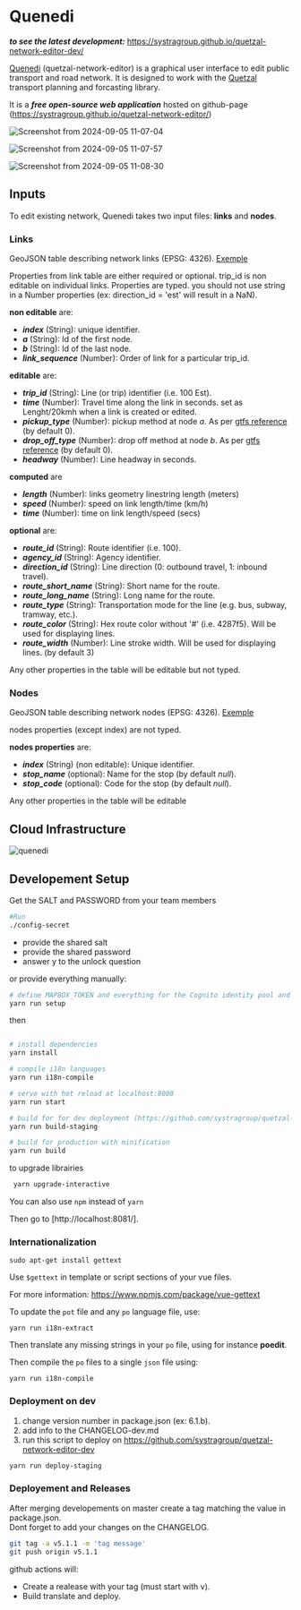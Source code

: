 # Quenedi

***to see the latest development:***
<https://systragroup.github.io/quetzal-network-editor-dev/>

[Quenedi](https://systragroup.github.io/quetzal-network-editor/) (quetzal-network-editor) is a graphical user interface to edit public transport and road network. It is designed to work with the [Quetzal](https://github.com/systragroup/quetzal) transport planning and forcasting library.  

It is a ***free open-source web application*** hosted on github-page (<https://systragroup.github.io/quetzal-network-editor/>)

![Screenshot from 2024-09-05 11-07-04](https://github.com/user-attachments/assets/e7e32811-d04c-47c4-91dc-4e4331ebdff9)

![Screenshot from 2024-09-05 11-07-57](https://github.com/user-attachments/assets/c8ac8d08-4832-4d2a-b2db-08f95803b0c5)

![Screenshot from 2024-09-05 11-08-30](https://github.com/user-attachments/assets/daf6e03c-c972-44c4-8917-b622c0115233)

## Inputs

To edit existing network, Quenedi takes two input files: **links** and **nodes**.

### Links

GeoJSON table describing network links (EPSG: 4326). [Exemple](static/links_exemple.geojson)

Properties from link table are either required or optional. trip_id is non editable on individual links.
Properties are typed. you should not use string in a Number properties (ex: direction_id = 'est' will result in a NaN).

**non editable** are:

- ***index*** (String): unique identifier.
- ***a*** (String): Id of the first node.
- ***b*** (String): Id of the last node.
- ***link_sequence*** (Number): Order of link for a particular trip_id.

**editable** are:

- ***trip_id*** (String): Line (or trip) identifier (i.e. 100 Est).
- ***time*** (Number): Travel time along the link in seconds. set as Lenght/20kmh when a link is created or edited.
- ***pickup_type*** (Number): pickup method at node *a*. As per [gtfs reference](https://developers.google.com/transit/gtfs/reference) (by default 0).
- ***drop_off_type*** (Number): drop off method at node *b*. As per [gtfs reference](https://developers.google.com/transit/gtfs/reference) (by default 0).
- ***headway*** (Number): Line headway in seconds.

**computed** are
- ***length*** (Number): links geometry linestring length (meters)
- ***speed*** (Number): speed on link length/time (km/h)
- ***time*** (Number): time on link length/speed (secs)

**optional** are:

- ***route_id*** (String): Route identifier (i.e. 100).
- ***agency_id*** (String): Agency identifier.
- ***direction_id*** (String): Line direction (0: outbound travel, 1: inbound travel).
- ***route_short_name*** (String): Short name for the route.
- ***route_long_name*** (String): Long name for the route.
- ***route_type*** (String): Transportation mode for the line (e.g. bus, subway, tramway, etc.).
- ***route_color*** (String): Hex route color without '#' (i.e. 4287f5). Will be used for displaying lines.
- ***route_width*** (Number): Line stroke width. Will be used for displaying lines. (by default 3)

Any other properties in the table will be editable but not typed.

### Nodes

GeoJSON table describing network nodes (EPSG: 4326). [Exemple](static/nodes_exemple.geojson)

nodes properties (except index) are not typed.

**nodes properties** are:

- ***index*** (String) (non editable): Unique identifier.
- ***stop_name*** (optional): Name for the stop (by default *null*).
- ***stop_code*** (optional): Code for the stop (by default *null*).

Any other properties in the table will be editable

## Cloud Infrastructure

![quenedi](https://github.com/systragroup/quetzal-network-editor/assets/79281989/933ccd46-9d69-4c95-bdb7-e1fc5c58a73d)

## Developement Setup

Get the SALT and PASSWORD from your team members

```sh
#Run
./config-secret
```

- provide the shared salt
- provide the shared password
- answer y to the unlock question

or provide everything manually:

```sh
# define MAPBOX_TOKEN and everything for the Cognito identity pool and identity provider
yarn run setup
```

then

```sh

# install dependencies
yarn install

# compile i18n languages
yarn run i18n-compile

# serve with hot reload at localhost:8080
yarn run start

# build for for dev deployment (https://github.com/systragroup/quetzal-network-editor-dev)
yarn run build-staging

# build for production with minification
yarn run build
```

to upgrade librairies

```sh
 yarn upgrade-interactive
```

You can also use `npm` instead of `yarn`

Then go to [http://localhost:8081/].



### Internationalization

```
sudo apt-get install gettext
```

Use `$gettext` in template or script sections of your vue files.

For more information: <https://www.npmjs.com/package/vue-gettext>

To update the `pot` file and any `po` language file, use:

```
yarn run i18n-extract
```

Then translate any missing strings in your `po` file, using for instance **poedit**.

Then compile the `po` files to a single `json` file using:

```
yarn run i18n-compile
```

### Deployment on dev

1) change version number in package.json (ex: 6.1.b).
2) add info to the CHANGELOG-dev.md
3) run this script to deploy on https://github.com/systragroup/quetzal-network-editor-dev
```bash
yarn run deploy-staging
```

### Deployement and Releases

After merging developements on master create a tag matching the value in package.json.<br>
Dont forget to add your changes on the CHANGELOG.
```bash
git tag -a v5.1.1 -m 'tag message'
git push origin v5.1.1
```

github actions will:
  - Create a realease with your tag (must start with v).
  - Build translate and deploy.

